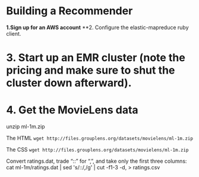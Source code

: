 # Building a Recommender
**1.Sign up for an AWS account**
**2. Configure the elastic-mapreduce ruby client.
# 3. Start up an EMR cluster (note the pricing and make sure to shut the cluster down afterward).

# 4. Get the MovieLens data

unzip ml-1m.zip
<p>The HTML <code>wget http://files.grouplens.org/datasets/movielens/ml-1m.zip</code></p>

<p>The CSS <code>wget http://files.grouplens.org/datasets/movielens/ml-1m.zip</code></p>

Convert ratings.dat, trade “::” for “,”, and take only the first three columns:
cat ml-1m/ratings.dat | sed 's/::/,/g' | cut -f1-3 -d, > ratings.csv
